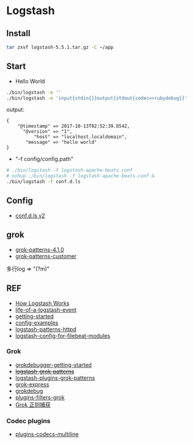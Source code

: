 # Logstash

## Install

```bash
tar zxvf logstash-5.5.1.tar.gz -C ~/app
```

## Start

- Hello World
```bash
./bin/logstash -e ''
./bin/logstash -e 'input{stdin{}}output{stdout{codec=>rubydebug}}'
```
output:
```
{
    "@timestamp" => 2017-10-13T02:52:39.854Z,
      "@version" => "1",
          "host" => "localhost.localdomain",
       "message" => "hello world"
}
```

- "-f config/config.path"

```bash
# ./bin/logstash -f logstash-apache-beats.conf
# nohup ./bin/logstash -f logstash-apache-beats.conf &
./bin/logstash -f conf.d.ls
```

## Config

- [conf.d.ls v2](conf.d.ls.v2)


## grok

- [grok-patterns-4.1.0](grok/grok-patterns)
- [grok-patterns-customer](grok/grok-patterns-customer)

多行log =>  "(?m)"

## REF

- [How Logstash Works](https://www.elastic.co/guide/en/logstash/current/pipeline.html)
- [life-of-a-logstash-event](https://speakerdeck.com/elastic/life-of-a-logstash-event)
- [getting-started](https://www.elastic.co/guide/en/logstash/current/getting-started-with-logstash.html)
- [config-examples](https://www.elastic.co/guide/en/logstash/current/config-examples.html)
- [logstash-patterns-httpd](https://github.com/logstash-plugins/logstash-patterns-core/blob/master/patterns/httpd)
- [logstash-config-for-filebeat-modules](https://www.elastic.co/guide/en/logstash/5.6/logstash-config-for-filebeat-modules.html)

### Grok

- [grokdebugger-getting-started](https://www.elastic.co/guide/en/kibana/5.6/grokdebugger-getting-started.html)
- [~~logstash-grok-patterns~~](https://github.com/elastic/logstash/blob/v1.4.2/patterns/grok-patterns)
- [logstash-plugins-grok-patterns](https://github.com/logstash-plugins/logstash-patterns-core/blob/master/patterns/grok-patterns)
- [grok-express](https://doc.yonyoucloud.com/doc/logstash-best-practice-cn/filter/grok.html)
- [grokdebug](http://grokdebug.herokuapp.com/)
- [plugins-filters-grok](https://www.elastic.co/guide/en/logstash/current/plugins-filters-grok.html)
- [Grok 正则捕获](https://kibana.logstash.es/content/logstash/plugins/filter/grok.html)

### Codec plugins

- [plugins-codecs-multiline](https://www.elastic.co/guide/en/logstash/5.5/plugins-codecs-multiline.html)